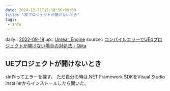 ```yaml
---
date: 2024-12-21T15:18:56+09:00
title: "UEプロジェクトが開けないとき"
tags:
 - Info
---
```


daily:: [2022-09-18](Daily_Note/2022-09-18.md)
up:: [Unreal_Engine](../Bar/App/Unreal_Engine.md)
source:: [コンパイルエラーでUE4プロジェクトが開けない場合の対処法 - Qiita](https://qiita.com/chano2/items/517157c412ce5b03e905)

## UEプロジェクトが開けないとき
sln作ってエラーを探す。
ただ自分の時は.NET Framework SDKをVisual Studio Installerからインストールしたら開いた。

